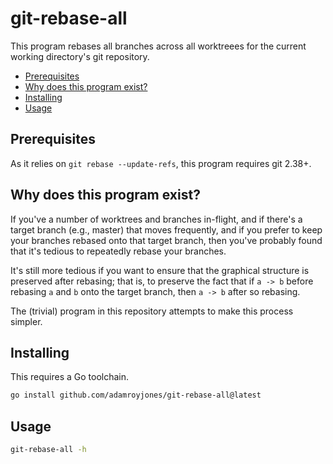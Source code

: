 # git-rebase-all

This program rebases all branches across all worktreees for the current working
directory's git repository.

- [Prerequisites](#prerequisites)
- [Why does this program exist?](#why-does-this-program-exist?)
- [Installing](#installing)
- [Usage](#usage)

## Prerequisites

As it relies on `git rebase --update-refs`, this program requires git 2.38+.

## Why does this program exist?

If you've a number of worktrees and branches in-flight, and if there's a target
branch (e.g., master) that moves frequently, and if you prefer to keep your
branches rebased onto that target branch, then you've probably found that it's
tedious to repeatedly rebase your branches.

It's still more tedious if you want to ensure that the graphical structure is
preserved after rebasing; that is, to preserve the fact that if `a -> b` before
rebasing `a` and `b` onto the target branch, then `a -> b` after so rebasing.

The (trivial) program in this repository attempts to make this process simpler.

## Installing

This requires a Go toolchain.

```sh
go install github.com/adamroyjones/git-rebase-all@latest
```

## Usage

```sh
git-rebase-all -h
```

